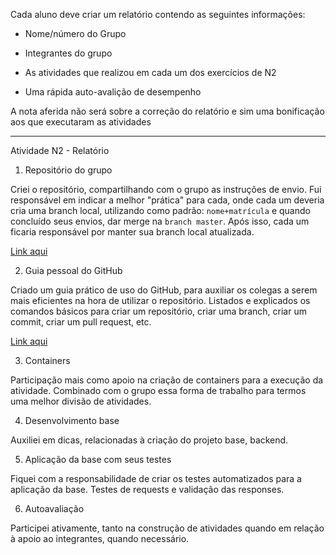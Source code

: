 Cada aluno deve criar um relatório contendo as seguintes informações:

- Nome/número do Grupo

- Integrantes do grupo

- As atividades que realizou em cada um dos exercícios de N2

- Uma rápida auto-avalição de desempenho



A nota aferida não será sobre a correção do relatório e sim uma bonificação aos que executaram as atividades

----

Atividade N2 - Relatório

1. Repositório do grupo

Criei o repositório, compartilhando com o grupo as instruções de envio. Fui responsável em indicar a melhor "prática" para cada, onde cada um deveria cria uma branch local, utilizando como padrão: ``nome+matrícula`` e quando concluído seus envios, dar merge na ``branch master``. Após isso, cada um ficaria responsável por manter sua branch local atualizada.

[Link aqui](https://github.com/ScParis/AnimaPet)

2. Guia pessoal do GitHub

Criado um guia prático de uso do GitHub, para auxiliar os colegas a serem mais eficientes na hora de utilizar o repositório.
Listados e explicados os comandos básicos para criar um repositório, criar uma branch, criar um commit, criar um pull request, etc.

[Link aqui](https://github.com/ScParis/AnimaPet/blob/main/Atividades/Tutorial%20Git%20-%20GitHub.pdf)

3. Containers

Participação mais como apoio na criação de containers para a execução da atividade. Combinado com o grupo essa forma de trabalho para termos uma melhor divisão de atividades.

4. Desenvolvimento base

Auxiliei em dicas, relacionadas à criação do projeto base, backend.

5. Aplicação da base com seus testes

Fiquei com a responsabilidade de criar os testes automatizados para a aplicação da base.
Testes de requests e validação das responses.

6. Autoavaliação

Participei ativamente, tanto na construção de atividades quando em relação à apoio ao integrantes, quando necessário.